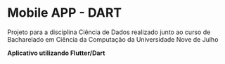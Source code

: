 # Mobile APP - DART
Projeto para a disciplina Ciência de Dados realizado junto ao curso de Bacharelado em Ciência da Computação da Universidade Nove de Julho
<div align=justify>
<b>Aplicativo utilizando Flutter/Dart</b>
